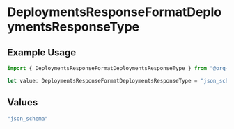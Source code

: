 # DeploymentsResponseFormatDeploymentsResponseType

## Example Usage

```typescript
import { DeploymentsResponseFormatDeploymentsResponseType } from "@orq-ai/node/models/operations";

let value: DeploymentsResponseFormatDeploymentsResponseType = "json_schema";
```

## Values

```typescript
"json_schema"
```